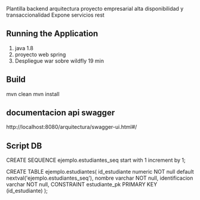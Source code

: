 Plantilla backend arquitectura proyecto empresarial alta disponibilidad y transaccionalidad
Expone servicios rest

## Running the Application

1. java 1.8
2. proyecto web spring
3. Despliegue war sobre wildfly 19 min

## Build

mvn clean
mvn install


## documentacion api swagger
http://localhost:8080/arquitectura/swagger-ui.html#/


## Script DB
CREATE SEQUENCE ejemplo.estudiantes_seq
start with 1
increment by 1;

CREATE TABLE ejemplo.estudiantes(
id_estudiante          numeric  NOT null default nextval('ejemplo.estudiantes_seq'),
nombre                 varchar  NOT null,
identificacion       varchar  NOT null,
CONSTRAINT estudiante_pk PRIMARY KEY (id_estudiante)
);